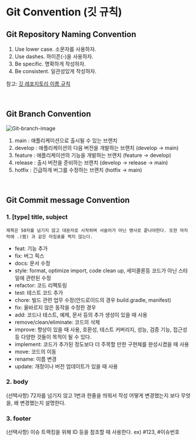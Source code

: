 # Git Convention (깃 규칙)

## Git Repository Naming Convention

1. Use lower case. 소문자를 사용하자.
2. Use dashes. 하이픈(-)을 사용하자.
3. Be specific. 명확하게 작성하자.
4. Be consistent. 일관성있게 작성하자.

참고: [깃 레포지토리 이름 규칙](https://stackoverflow.com/questions/11947587/is-there-a-naming-convention-for-git-repositories)

</br>

## Git Branch Convention

![Git-branch-image](https://github.com/nari1021/study-log/git/git-branch.png)

1. main : 애플리케이션으로 출시될 수 있는 브랜치
2. develop : 애플리케이션의 다음 버전을 개발하는 브랜치 (develop -> main)
3. feature : 애플리케이션의 기능을 개발하는 브랜치 (feature -> develop)
4. release : 출시 버전을 준비하는 브랜치 (develop -> release -> main)
5. hotfix : 긴급하게 버그를 수정하는 브랜치 (hotfix -> main)

</br>

## Git Commit message Convention

### 1. [type] title, subject

`제목은 50자를 넘기지 않고 대문자로 시작하며 서술어가 아닌 명사로 끝나야한다. 또한 마지막에 .(쩜) 과 같은 마침표를 찍지 않는다.`

- feat: 기능 추가
- fix: 버그 픽스
- docs: 문서 수정
- style: format, optimize import, code clean up, 세미콜론등 코드가 아닌 스타일에 관련된 수정
- refactor: 코드 리펙토링
- test: 테스트 코드 추가
- chore: 빌드 관련 업무 수정(안드로이드의 경우 build.gradle, manifest)
- fix: 올바르지 않은 동작을 수정한 경우
- add: 코드나 테스트, 예제, 문서 등의 추가 생성이 있을 때 사용
- remove/clean/eliminate: 코드의 삭제
- improve: 향상이 있을 때 사용, 호환성, 테스트 커버리지, 성능, 검증 기능, 접근성 등 다양한 것들이 목적이 될 수 있다.
- implement: 코드가 추가된 정도보다 더 주목할 만한 구현체를 완성시켰을 때 사용
- move: 코드의 이동
- rename: 이름 변경
- update: 개정이나 버전 업데이트가 있을 때 사용

### 2. body

(선택사항) 72자를 넘기지 않고 1번과 한줄을 띄워서 작성
어떻게 변경했는지 보다 무엇을, 왜 변경했는지 설명한다.

### 3. footer

(선택사항) 이슈 트랙킹을 위해 ID 등을 참조할 때 사용한다.
ex) #123, #이슈번호
